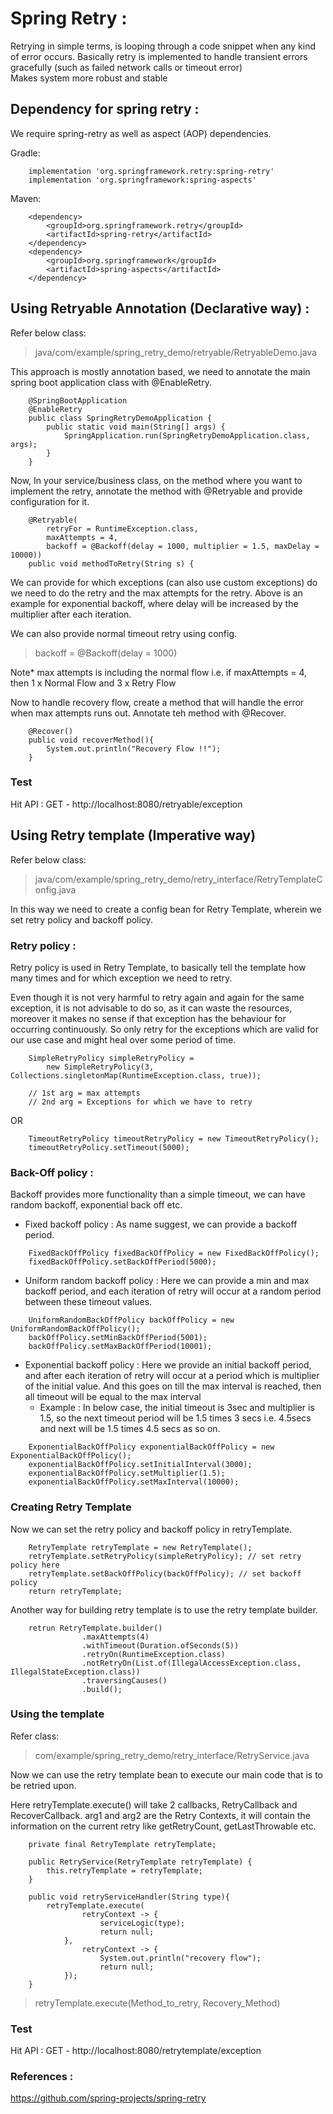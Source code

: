 # Spring Retry :

Retrying in simple terms, is looping through a code snippet when any kind of error occurs.
Basically retry is implemented to handle transient errors gracefully (such as failed network calls or timeout error)  
Makes system more robust and stable

## Dependency for spring retry :

We require spring-retry as well as aspect (AOP) dependencies.

Gradle:
```
    implementation 'org.springframework.retry:spring-retry'
    implementation 'org.springframework:spring-aspects'
```

Maven:
```
    <dependency>
        <groupId>org.springframework.retry</groupId>
        <artifactId>spring-retry</artifactId>
    </dependency>
    <dependency>
        <groupId>org.springframework</groupId>
        <artifactId>spring-aspects</artifactId>
    </dependency>
```

## Using Retryable Annotation (Declarative way) :

Refer below class:
> java/com/example/spring_retry_demo/retryable/RetryableDemo.java

This approach is mostly annotation based, we need to annotate the main spring boot application class with @EnableRetry.

```
    @SpringBootApplication
    @EnableRetry
    public class SpringRetryDemoApplication {
        public static void main(String[] args) {
            SpringApplication.run(SpringRetryDemoApplication.class, args);
        }
    }
```

Now, In your service/business class, on the method where you want to implement the retry, annotate the method with
@Retryable and provide configuration for it.

```
    @Retryable(
        retryFor = RuntimeException.class,
        maxAttempts = 4,
        backoff = @Backoff(delay = 1000, multiplier = 1.5, maxDelay = 10000))
    public void methodToRetry(String s) {
```

We can provide for which exceptions (can also use custom exceptions) do we need to do the retry and the max attempts 
for the retry. 
Above is an example for exponential backoff, where delay will be increased by the multiplier after each iteration.

We can also provide normal timeout retry using config.
> backoff = @Backoff(delay = 1000)

Note* max attempts is including the normal flow i.e. if maxAttempts = 4, then
1 x Normal Flow and 3 x Retry Flow

Now to handle recovery flow, create a method that will handle the error when max attempts runs out.
Annotate teh method with @Recover.

```
    @Recover()
    public void recoverMethod(){
        System.out.println("Recovery Flow !!");
    }
```

### Test
Hit API : GET - http://localhost:8080/retryable/exception

## Using Retry template (Imperative way)
Refer below class:
> java/com/example/spring_retry_demo/retry_interface/RetryTemplateConfig.java

In this way we need to create a config bean for Retry Template, wherein we set retry policy and backoff policy.

### Retry policy :

Retry policy is used in Retry Template, to basically tell the template how many times and for which exception 
we need to retry. 

Even though it is not very harmful to retry again and again for the same exception, it is not advisable to do so,
as it can waste the resources, moreover it makes no sense if that exception has the behaviour for occurring 
continuously. So only retry for the exceptions which are valid for our use case and might heal over some period of time.
```
    SimpleRetryPolicy simpleRetryPolicy = 
        new SimpleRetryPolicy(3, Collections.singletonMap(RuntimeException.class, true));
        
    // 1st arg = max attempts
    // 2nd arg = Exceptions for which we have to retry
```
OR
```
    TimeoutRetryPolicy timeoutRetryPolicy = new TimeoutRetryPolicy();
    timeoutRetryPolicy.setTimeout(5000);
```

### Back-Off policy :

Backoff provides more functionality than a simple timeout, we can have random backoff, exponential back off etc.

- Fixed backoff policy : As name suggest, we can provide a backoff period.

```
    FixedBackOffPolicy fixedBackOffPolicy = new FixedBackOffPolicy();
    fixedBackOffPolicy.setBackOffPeriod(5000);
```

- Uniform random backoff policy : Here we can provide a min and max backoff period, and each iteration 
 of retry will occur at a random period between these timeout values.

```
    UniformRandomBackOffPolicy backOffPolicy = new UniformRandomBackOffPolicy();
    backOffPolicy.setMinBackOffPeriod(5001);
    backOffPolicy.setMaxBackOffPeriod(10001);
```

- Exponential backoff policy : Here we provide an initial backoff period, and after each iteration
  of retry will occur at a period which is multiplier of the initial value. 
  And this goes on till the max interval is reached, then all timeout will be equal to the max interval
  - Example : In below case, the initial timeout is 3sec and multiplier is 1.5, 
    so the next timeout period will be 1.5 times 3 secs i.e. 4.5secs and next will be 1.5 times 4.5 secs as so on.

```
    ExponentialBackOffPolicy exponentialBackOffPolicy = new ExponentialBackOffPolicy();
    exponentialBackOffPolicy.setInitialInterval(3000);
    exponentialBackOffPolicy.setMultiplier(1.5);
    exponentialBackOffPolicy.setMaxInterval(10000);
```

### Creating Retry Template

Now we can set the retry policy and backoff policy in retryTemplate.

```
    RetryTemplate retryTemplate = new RetryTemplate(); 
    retryTemplate.setRetryPolicy(simpleRetryPolicy); // set retry policy here
    retryTemplate.setBackOffPolicy(backOffPolicy); // set backoff policy
    return retryTemplate;
```

Another way for building retry template is to use the retry template builder.
```
    retrun RetryTemplate.builder()
                .maxAttempts(4)
                .withTimeout(Duration.ofSeconds(5))
                .retryOn(RuntimeException.class)
                .notRetryOn(List.of(IllegalAccessException.class, IllegalStateException.class))
                .traversingCauses()
                .build();
```

### Using the template

Refer class: 
> com/example/spring_retry_demo/retry_interface/RetryService.java

Now we can use the retry template bean to execute our main code that is to be retried upon.

Here retryTemplate.execute() will take 2 callbacks, RetryCallback and RecoverCallback.
arg1 and arg2 are the Retry Contexts, it will contain the information on the current retry like getRetryCount, 
getLastThrowable etc.  

```
    private final RetryTemplate retryTemplate;

    public RetryService(RetryTemplate retryTemplate) {
        this.retryTemplate = retryTemplate;
    }

    public void retryServiceHandler(String type){
        retryTemplate.execute(
                retryContext -> {
                    serviceLogic(type);
                    return null;
            },
                retryContext -> {
                    System.out.println("recovery flow");
                    return null;
            });
    }
```

> retryTemplate.execute(Method_to_retry, Recovery_Method)

### Test
Hit API : GET - http://localhost:8080/retrytemplate/exception

### References :
https://github.com/spring-projects/spring-retry
